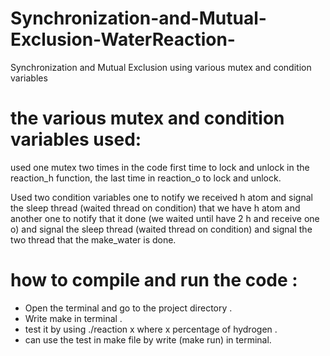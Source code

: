 # Synchronization-and-Mutual-Exclusion-WaterReaction-
Synchronization and Mutual Exclusion using various mutex and condition variables



# the various mutex and condition variables used:
used one mutex two times in the code first time to lock and unlock in the reaction_h
function, the last time in reaction_o to lock and unlock.

Used two condition variables one to notify we received h atom and signal the sleep thread (waited
thread on condition) that we have h atom and another one to notify that it done (we waited until have 2 h
and receive one o) and signal the sleep thread (waited thread on condition) and signal the two thread that the
make_water is done.


# how to compile and run the code :

- Open the terminal and go to the project directory .
- Write make in terminal .
- test it by using ./reaction x where x percentage of hydrogen .
- can use the test in make file by write (make run) in terminal.
